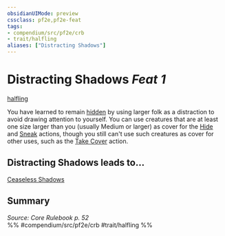 ```yaml
---
obsidianUIMode: preview
cssclass: pf2e,pf2e-feat
tags:
- compendium/src/pf2e/crb
- trait/halfling
aliases: ["Distracting Shadows"]
---
```

# Distracting Shadows  *Feat 1*  
[halfling](../../Rules/traits/halfling.md)  


You have learned to remain [hidden](../../Rules/conditions.md#Hidden) by using larger folk as a distraction to avoid drawing attention to yourself. You can use creatures that are at least one size larger than you (usually Medium or larger) as cover for the [Hide](../../Rules/actions/hide.md) and [Sneak](../../Rules/actions/sneak.md) actions, though you still can't use such creatures as cover for other uses, such as the [Take Cover](../../Rules/actions/take-cover.md) action.

## Distracting Shadows leads to...

[Ceaseless Shadows](ceaseless-shadows.md)

## Summary

*Source: Core Rulebook p. 52*  
%% #compendium/src/pf2e/crb #trait/halfling %%